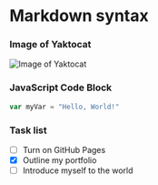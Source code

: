 # Markdown syntax

### Image of Yaktocat
![Image of Yaktocat](https://octodex.github.com/images/yaktocat.png)

### JavaScript Code Block
``` javascript
var myVar = "Hello, World!"
```

### Task list
- [ ] Turn on GitHub Pages
- [x] Outline my portfolio
- [ ] Introduce myself to the world
